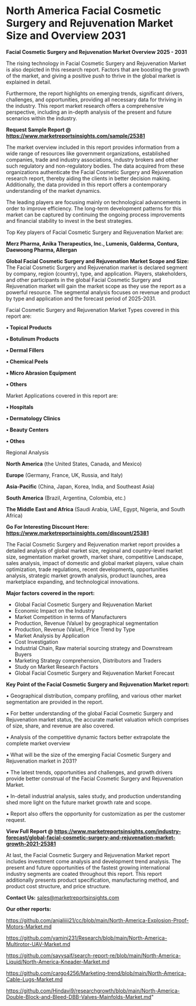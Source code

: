 # North America Facial Cosmetic Surgery and Rejuvenation Market Size and Overview 2031

<Strong> Facial Cosmetic Surgery and Rejuvenation Market Overview 2025 - 2031</strong>

The rising technology in Facial Cosmetic Surgery and Rejuvenation Market is also depicted in this research report. Factors that are boosting the growth of the market, and giving a positive push to thrive in the global market is explained in detail.

Furthermore, the report highlights on emerging trends, significant drivers, challenges, and opportunities, providing all necessary data for thriving in the industry. This report market research offers a comprehensive perspective, including an in-depth analysis of the present and future scenarios within the industry.

<strong>Request Sample Report @ <a href=https://www.marketreportsinsights.com/sample/25381>https://www.marketreportsinsights.com/sample/25381</a></strong>

The market overview included in this report provides information from a wide range of resources like government organizations, established companies, trade and industry associations, industry brokers and other such regulatory and non-regulatory bodies. The data acquired from these organizations authenticate the Facial Cosmetic Surgery and Rejuvenation research report, thereby aiding the clients in better decision making. Additionally, the data provided in this report offers a contemporary understanding of the market dynamics.

The leading players are focusing mainly on technological advancements in order to improve efficiency. The long-term development patterns for this market can be captured by continuing the ongoing process improvements and financial stability to invest in the best strategies.

Top Key players of Facial Cosmetic Surgery and Rejuvenation Market are:

<strong>Merz Pharma, Anika Therapeutics, Inc., Lumenis, Galderma, Contura, Daewoong Pharma, Allergan</strong>

<strong><b>Global Facial Cosmetic Surgery and Rejuvenation Market Scope and Size:</b></strong>
The Facial Cosmetic Surgery and Rejuvenation market is declared segment by company, region (country), type, and application. Players, stakeholders, and other participants in the global Facial Cosmetic Surgery and Rejuvenation market will gain the market scope as they use the report as a powerful resource. The segmental analysis focuses on revenue and product by type and application and the forecast period of 2025-2031.

Facial Cosmetic Surgery and Rejuvenation Market Types covered in this report are:

<strong>• Topical Products

• Botulinum Products

• Dermal Fillers

• Chemical Peels

• Micro Abrasion Equipment

• Others</strong>

Market Applications covered in this report are:

<strong>• Hospitals

• Dermatology Clinics

• Beauty Centers

• Othes</strong> 

Regional Analysis

<strong>North America</strong> (the United States, Canada, and Mexico)

<strong>Europe</strong> (Germany, France, UK, Russia, and Italy)

<strong>Asia-Pacific</strong> (China, Japan, Korea, India, and Southeast Asia)

<strong>South America</strong> (Brazil, Argentina, Colombia, etc.)

<strong>The Middle East and Africa</strong> (Saudi Arabia, UAE, Egypt, Nigeria, and South Africa)

<strong>Go For Interesting Discount Here: <a href=https://www.marketreportsinsights.com/discount/25381>https://www.marketreportsinsights.com/discount/25381</a></strong>

The Facial Cosmetic Surgery and Rejuvenation market report provides a detailed analysis of global market size, regional and country-level market size, segmentation market growth, market share, competitive Landscape, sales analysis, impact of domestic and global market players, value chain optimization, trade regulations, recent developments, opportunities analysis, strategic market growth analysis, product launches, area marketplace expanding, and technological innovations.

<strong><b>Major factors covered in the report:</b></strong>
<ul>
  <li>Global Facial Cosmetic Surgery and Rejuvenation Market </li>
  <li>Economic Impact on the Industry</li>
  <li>Market Competition in terms of Manufacturers</li>
  <li>Production, Revenue (Value) by geographical segmentation</li>
  <li>Production, Revenue (Value), Price Trend by Type</li>
  <li>Market Analysis by Application</li>
  <li>Cost Investigation</li>
  <li>Industrial Chain, Raw material sourcing strategy and Downstream Buyers</li>
  <li>Marketing Strategy comprehension, Distributors and Traders</li>
  <li>Study on Market Research Factors</li>
  <li>Global Facial Cosmetic Surgery and Rejuvenation Market Forecast</li>
</ul>

<strong><b>Key Point of the Facial Cosmetic Surgery and Rejuvenation Market report:</b></strong>

• Geographical distribution, company profiling, and various other market segmentation are provided in the report.

• For better understanding of the global Facial Cosmetic Surgery and Rejuvenation market status, the accurate market valuation which comprises of size, share, and revenue are also covered.

• Analysis of the competitive dynamic factors better extrapolate the complete market overview

• What will be the size of the emerging Facial Cosmetic Surgery and Rejuvenation market in 2031?

• The latest trends, opportunities and challenges, and growth drivers provide better construal of the Facial Cosmetic Surgery and Rejuvenation Market.

• In-detail industrial analysis, sales study, and production understanding shed more light on the future market growth rate and scope.

• Report also offers the opportunity for customization as per the customer request.

<strong><b>View Full Report @ <a href=https://www.marketreportsinsights.com/industry-forecast/global-facial-cosmetic-surgery-and-rejuvenation-market-growth-2021-25381>https://www.marketreportsinsights.com/industry-forecast/global-facial-cosmetic-surgery-and-rejuvenation-market-growth-2021-25381</a></b></strong>


At last, the Facial Cosmetic Surgery and Rejuvenation Market report includes investment come analysis and development trend analysis. The present and future opportunities of the fastest growing international industry segments are coated throughout this report. This report additionally presents product specification, manufacturing method, and product cost structure, and price structure.

<strong>Contact Us:</strong>
sales@marketreportsinsights.com

<strong>Our other reports:</strong>

<a href=https://github.com/anjaliiii21/cc/blob/main/North-America-Explosion-Proof-Motors-Market.md>https://github.com/anjaliiii21/cc/blob/main/North-America-Explosion-Proof-Motors-Market.md</a>

<a href=https://github.com/yamini231/Research/blob/main/North-America-Multirotor-UAV-Market.md>https://github.com/yamini231/Research/blob/main/North-America-Multirotor-UAV-Market.md</a>

<a href=https://github.com/sayysaif/search-report-re/blob/main/North-America-Liquid/North-America-Kneader-Market.md>https://github.com/sayysaif/search-report-re/blob/main/North-America-Liquid/North-America-Kneader-Market.md</a>

<a href=https://github.com/cargo4256/Marketing-trend/blob/main/North-America-Cable-Lugs-Market.md>https://github.com/cargo4256/Marketing-trend/blob/main/North-America-Cable-Lugs-Market.md</a>

<a href=https://github.com/Hindavi9/researchgrowth/blob/main/North-America-Double-Block-and-Bleed-DBB-Valves-Mainfolds-Market.md>https://github.com/Hindavi9/researchgrowth/blob/main/North-America-Double-Block-and-Bleed-DBB-Valves-Mainfolds-Market.md</a>"
